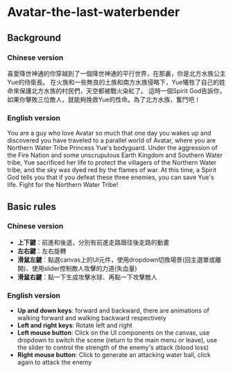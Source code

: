 # Avatar-the-last-waterbender

## Background
### Chinese version
喜愛降世神通的你穿越到了一個降世神通的平行世界，在那裏，你是北方水族公主Yue的侍衛長。
在火族和一些無良的土族和南方水族侵略下，Yue犧牲了自己的姓命來保護北方水族的村民們，天空都被戰火染紅了。
這時一個Spirit God告訴你，如果你擊敗三位敵人，就能夠挽救Yue的性命。為了北方水族，奮鬥吧！

### English version
You are a guy who love Avatar so much that one day you wakes up and discovered you have traveled to a parallel world of Avatar, where you are Northern Water Tribe Princess Yue's bodyguard.
Under the aggression of the Fire Nation and some unscrupulous Earth Kingdom and Southern Water tribe, Yue sacrificed her life to protect the villagers of the Northern Water tribe, and the sky was dyed red by the flames of war.
At this time, a Spirit God tells you that if you defeat these three enemies, you can save Yue's life. Fight for the Northern Water Tribe!

## Basic rules
### Chinese version
- **上下鍵**：前進和後退，分別有前進走路跟往後走路的動畫 
- **左右鍵**：左右旋轉
- **滑鼠左鍵**：點選canvas上的UI元件，使用dropdown切換場景(回主選單或離開)、使用slider控制敵人攻擊的力道(失血量)
- **滑鼠右鍵**：點一下生成攻擊水球、再點一下攻擊敵人
### English version
- **Up and down keys**: forward and backward, there are animations of walking forward and walking backward respectively
- **Left and right keys**: Rotate left and right
- **Left mouse button**: Click on the UI components on the canvas, use dropdown to switch the scene (return to the main menu or leave), use the slider to control the strength of the enemy's attack (blood loss)
- **Right mouse button**: Click to generate an attacking water ball, click again to attack the enemy
